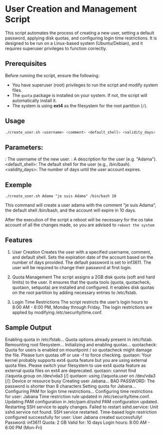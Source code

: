 # User Creation and Management Script

This script automates the process of creating a new user, setting a default password, applying disk quotas, and configuring login time restrictions. It is designed to be run on a Linux-based system (Ubuntu/Debian), and it requires superuser privileges to function correctly.

## Prerequisites

Before running the script, ensure the following:

- You have superuser (root) privileges to run the script and modify system files.
- The `quota` package is installed on your system. If not, the script will automatically install it.
- The system is using **ext4** as the filesystem for the root partition (`/`).

## Usage

```bash
./create_user.sh <username> <comment> <default_shell> <validity_days>

```

## Parameters:
<username>: The username of the new user.
<comment>: A description for the user (e.g. "Adama").
<default_shell>: The default shell for the user (e.g., /bin/bash).
<validity_days>: The number of days until the user account expires.

## Exemple
```./create_user.sh Adama "je suis Adama" /bin/bash 10```

This command will create a user adama with the comment "je suis Adama", the default shell /bin/bash, and the account will expire in 10 days.

After the execution of the script a reboot will be necessary for the os take account of all the changes made, so you are advised to ```reboot the system```


## Features

1. User Creation
Creates the user with a specified username, comment, and default shell.
Sets the expiration date of the account based on the number of days provided.
The default password is set to inf3611. The user will be required to change their password at first login.

2. Quota Management
The script assigns a 2GB disk quota (soft and hard limits) to the user.
It ensures that the quota tools (quota, quotacheck, quotaon, setquota) are installed and configured.
It enables disk quotas on the root partition by adding necessary entries to /etc/fstab.

3. Login Time Restrictions
The script restricts the user’s login hours to 8:00 AM - 6:00 PM, Monday through Friday.
The login restrictions are applied by modifying /etc/security/time.conf.


## Sample Output

Enabling quota in /etc/fstab...
Quota options already present in /etc/fstab.
Remounting root filesystem...
Initializing and enabling quotas...
quotacheck: Quota for users is enabled on mountpoint / so quotacheck might damage the file.
Please turn quotas off or use -f to force checking.
quotaon: Your kernel probably supports ext4 quota feature but you are using external quota files. Please switch your filesystem to use ext4 quota feature as external quota files on ext4 are deprecated.
quotaon: cannot find //aquota.group on /dev/vda3 [/]
quotaon: using //aquota.user on /dev/vda3 [/]: Device or resource busy
Creating user Jabana...
BAD PASSWORD: The password is shorter than 8 characters
Setting quota for Jabana...
Configuring PAM for login time restrictions...
Configuring time restrictions for user: Jabana
Time restriction rule updated in /etc/security/time.conf.
Updating PAM configuration in /etc/pam.d/sshd
PAM configuration updated.
Restarting SSH service to apply changes.
Failed to restart sshd.service: Unit sshd.service not found.
SSH service restarted.
Time-based login restriction configured successfully for user: 
User Jabana created successfully!
Password: inf3611
Quota: 2 GB
Valid for: 10 days
Login hours: 8:00 AM - 6:00 PM (Mon-Fri)
